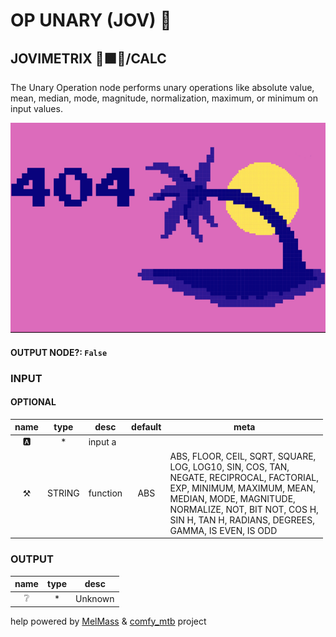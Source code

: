 # OP UNARY (JOV) 🎲

## JOVIMETRIX 🔺🟩🔵/CALC

The Unary Operation node performs unary operations like absolute value, mean, median, mode, magnitude, normalization, maximum, or minimum on input values.

![OP UNARY](https://raw.githubusercontent.com/Amorano/Jovimetrix-examples/master/node/OP%20UNARY/OP%20UNARY.png)

#### OUTPUT NODE?: `False`

### INPUT

#### OPTIONAL

name | type | desc | default | meta
:---:|:---:|---|:---:|---
🅰️ | * | input a |  | 
⚒️ | STRING | function | ABS | ABS, FLOOR, CEIL, SQRT, SQUARE,<br>LOG, LOG10, SIN, COS, TAN,<br>NEGATE, RECIPROCAL, FACTORIAL,<br>EXP, MINIMUM, MAXIMUM, MEAN,<br>MEDIAN, MODE, MAGNITUDE,<br>NORMALIZE, NOT, BIT NOT, COS H,<br>SIN H, TAN H, RADIANS, DEGREES,<br>GAMMA, IS EVEN, IS ODD

### OUTPUT

name | type | desc
:---:|:---:|---
❔ | * | Unknown 

help powered by [MelMass](https://github.com/melMass) & [comfy_mtb](https://github.com/melMass/comfy_mtb) project